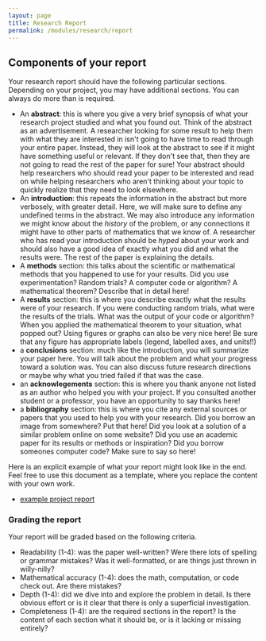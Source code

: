 ```yaml
---
layout: page
title: Research Report
permalink: /modules/research/report
---
```


## Components of your report

Your research report should have the following particular sections.  Depending on your project, you may have additional sections.  You can always do more than is required.

* An **abstract**: this is where you give a very brief synopsis of what your research project studied and what you found out.  Think of the abstract as an advertisement.  A researcher looking for some result to help them with what they are interested in isn't going to have time to read through your entire paper. Instead, they will look at the abstract to see if it might have something useful or relevant.  If they don't see that, then they are not going to read the rest of the paper for sure!  Your abstract should help researchers who should read your paper to be interested and read on while helping researchers who aren't thinking about your topic to quickly realize that they need to look elsewhere.
* An **introduction**: this repeats the information in the abstract but more verbosely, with greater detail.  Here, we will make sure to define any undefined terms in the abstract.  We may also introduce any information we might know about the *history* of the problem, or any connections it might have to other parts of mathematics that we know of.  A researcher who has read your introduction should be *hyped* about your work and should also have a good idea of exactly what you did and what the results were.  The rest of the paper is explaining the details.
* A **methods** section: this talks about the scientific or mathematical methods that you happened to use for your results.  Did you use experimentation?  Random trials?  A computer code or algorithm?  A mathematical theorem?  Describe that in detail here!
* A **results** section: this is where you describe exactly what the results were of your research.  If you were conducting random trials, what were the results of the trials.  What was the output of your code or algorithm?  When you applied the mathematical theorem to your situation, what popped out?  Using figures or graphs can also be very nice here!  Be sure that any figure has appropriate labels (legend, labelled axes, and units!!)
* a **conclusions** section: much like the introduction, you will summarize your paper here.  You will talk about the problem and what your progress toward a solution was.  You can also discuss future research directions or maybe why what you tried failed if that was the case.
* an **acknowlegements** section: this is where you thank anyone not listed as an author who helped you with your project.  If you consulted another student or a professor, you have an opportunity to say thanks here!
* a **bibliography** section: this is where you cite any external sources or papers that you used to help you with your research.  Did you borrow an image from somewhere?  Put that here!  Did you look at a solution of a similar problem online on some website?  Did you use an academic paper for its results or methods or inspiration?  Did you borrow someones computer code?  Make sure to say so here!

Here is an explicit example of what your report might look like in the end.  Feel free to use this document as a template, where you replace the content with your own work.
* <a href="https://docs.google.com/document/d/1oWSsN8E-kkXG4sDCpcB1h9OTaHKD2ixrNvqBGZ0tMbo/edit?usp=sharing">example project report</a>

### Grading the report
Your report will be graded based on the following criteria.
* Readability (1-4): was the paper well-written?  Were there lots of spelling or grammar mistakes?  Was it well-formatted, or are things just thrown in willy-nilly?
* Mathematical accuracy (1-4):  does the math, computation, or code check out.  Are there mistakes?
* Depth (1-4): did we dive into and explore the problem in detail.  Is there obvious effort or is it clear that there is only a superficial investigation.
* Completeness (1-4): are the required sections in the report?  Is the content of each section what it should be, or is it lacking or missing entirely?


